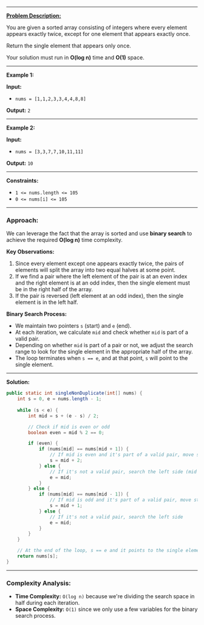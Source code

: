 
---

[**Problem Description:**](https://leetcode.com/problems/single-element-in-a-sorted-array/description/)

You are given a sorted array consisting of integers where every element appears exactly twice, except for one element that appears exactly once.

Return the single element that appears only once.

Your solution must run in **O(log n)** time and **O(1)** space.

---

**Example 1:**

**Input:**
- `nums = [1,1,2,3,3,4,4,8,8]`

**Output:** `2`

---

**Example 2:**

**Input:**
- `nums = [3,3,7,7,10,11,11]`

**Output:** `10`

---

**Constraints:**

- `1 <= nums.length <= 105`
- `0 <= nums[i] <= 105`

---

### Approach:

We can leverage the fact that the array is sorted and use **binary search** to achieve the required **O(log n)** time complexity.

**Key Observations:**
1. Since every element except one appears exactly twice, the pairs of elements will split the array into two equal halves at some point.
2. If we find a pair where the left element of the pair is at an even index and the right element is at an odd index, then the single element must be in the right half of the array.
3. If the pair is reversed (left element at an odd index), then the single element is in the left half.

**Binary Search Process:**
- We maintain two pointers `s` (start) and `e` (end).
- At each iteration, we calculate `mid` and check whether `mid` is part of a valid pair.
- Depending on whether `mid` is part of a pair or not, we adjust the search range to look for the single element in the appropriate half of the array.
- The loop terminates when `s == e`, and at that point, `s` will point to the single element.

---

**Solution:**

```java
public static int singleNonDuplicate(int[] nums) {
    int s = 0, e = nums.length - 1;
    
    while (s < e) {
        int mid = s + (e - s) / 2;

        // Check if mid is even or odd
        boolean even = mid % 2 == 0;

        if (even) {
            if (nums[mid] == nums[mid + 1]) {
                // If mid is even and it's part of a valid pair, move start to mid + 2
                s = mid + 2;
            } else {
                // If it's not a valid pair, search the left side (mid could be the single element)
                e = mid;
            }
        } else {
            if (nums[mid] == nums[mid - 1]) {
                // If mid is odd and it's part of a valid pair, move start to mid + 1
                s = mid + 1;
            } else {
                // If it's not a valid pair, search the left side
                e = mid;
            }
        }
    }

    // At the end of the loop, s == e and it points to the single element
    return nums[s];
}
```

---

### Complexity Analysis:

- **Time Complexity:** `O(log n)` because we're dividing the search space in half during each iteration.
- **Space Complexity:** `O(1)` since we only use a few variables for the binary search process.
